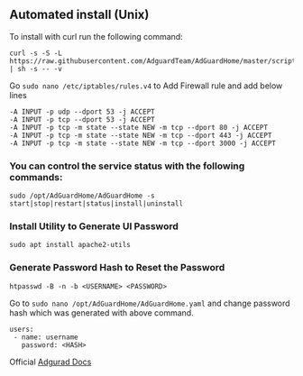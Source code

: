 ## Automated install (Unix)
To install with curl run the following command:
```
curl -s -S -L https://raw.githubusercontent.com/AdguardTeam/AdGuardHome/master/scripts/install.sh | sh -s -- -v
```

Go `sudo nano /etc/iptables/rules.v4` to Add Firewall rule and add below lines
```
-A INPUT -p udp --dport 53 -j ACCEPT
-A INPUT -p tcp --dport 53 -j ACCEPT
-A INPUT -p tcp -m state --state NEW -m tcp --dport 80 -j ACCEPT
-A INPUT -p tcp -m state --state NEW -m tcp --dport 443 -j ACCEPT
-A INPUT -p tcp -m state --state NEW -m tcp --dport 3000 -j ACCEPT
```

### You can control the service status with the following commands:
```
sudo /opt/AdGuardHome/AdGuardHome -s start|stop|restart|status|install|uninstall
```

### Install Utility to Generate UI Password
```
sudo apt install apache2-utils
```

### Generate Password Hash to Reset the Password
```
htpasswd -B -n -b <USERNAME> <PASSWORD>
```
Go to `sudo nano /opt/AdGuardHome/AdGuardHome.yaml` and change password hash which was generated with above command.
```
users:
 - name: username
   password: <HASH>
```


Official [Adgurad Docs](https://github.com/AdguardTeam/AdGuardHome)

